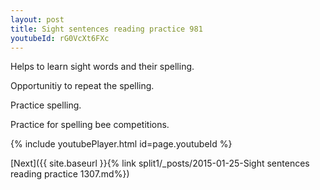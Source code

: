 ```yaml
---
layout: post
title: Sight sentences reading practice 981
youtubeId: rG0VcXt6FXc
---
```

 
 
Helps to learn sight words and their spelling.

Opportunitiy to repeat the spelling. 

Practice spelling. 
 
Practice for spelling bee competitions. 
 
{% include youtubePlayer.html id=page.youtubeId %}
 
 

[Next]({{ site.baseurl }}{% link  split1/_posts/2015-01-25-Sight sentences reading practice 1307.md%})
 
